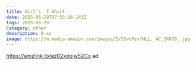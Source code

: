 ```yaml
---
title: Girl's  T-Shirt
date: 2025-06-29T07:55:16.143Z
tags: 2025-06-29
Category: other
description: 9.xx
image: https://m.media-amazon.com/images/I/51vcMzxfHLL._AC_SX679_.jpg
---
```

https://amzlink.to/az02xdqiw52Cx ad